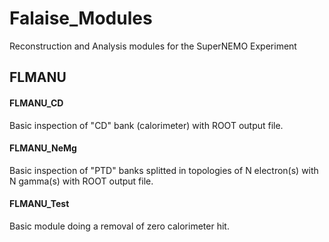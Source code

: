 # Falaise_Modules

Reconstruction and Analysis modules for the SuperNEMO Experiment

## FLMANU

#### FLMANU_CD

Basic inspection of "CD" bank (calorimeter) with ROOT output file.

#### FLMANU_NeMg

Basic inspection of "PTD" banks splitted in topologies of N electron(s) with N gamma(s) with ROOT output file.

#### FLMANU_Test

Basic module doing a removal of zero calorimeter hit.
